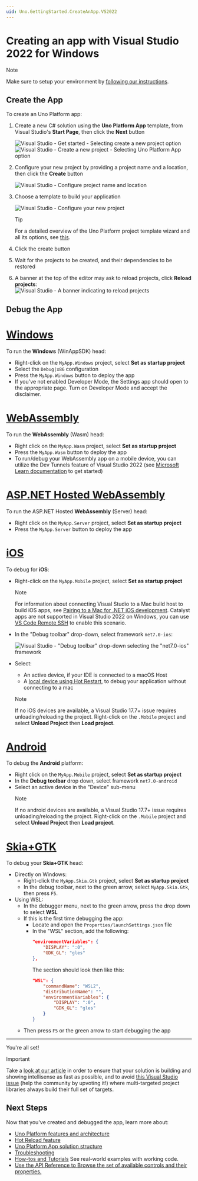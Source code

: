 ```yaml
---
uid: Uno.GettingStarted.CreateAnApp.VS2022
---
```

# Creating an app with Visual Studio 2022 for Windows

> [!NOTE]
> Make sure to setup your environment by [following our instructions](xref:Uno.GetStarted.vs2022).

## Create the App

To create an Uno Platform app:

1. Create a new C# solution using the **Uno Platform App** template, from Visual Studio's **Start Page**, then click the **Next** button

    ![Visual Studio - Get started - Selecting `create a new project` option](Assets/tutorial01/newproject1.PNG)  
    ![Visual Studio - Create a new project - Selecting `Uno Platform App` option](Assets/tutorial01/newproject2.PNG)

1. Configure your new project by providing a project name and a location, then click the **Create** button

    ![Visual Studio - Configure project name and location](Assets/tutorial01/configure-new-unoplatform-app.PNG)

1. Choose a template to build your application
   
    ![Visual Studio - Configure your new project](getting-started/wizard/assets/intro.jpg)

    > [!TIP]
    > For a detailed overview of the Uno Platform project template wizard and all its options, see [this](xref:Uno.GettingStarted.UsingWizard).
    
1. Click the create button

1. Wait for the projects to be created, and their dependencies to be restored

1. A banner at the top of the editor may ask to reload projects, click **Reload projects**:  
    ![Visual Studio - A banner indicating to reload projects](Assets/quick-start/vs2022-project-reload.png)

## Debug the App

# [**Windows**](#tab/windows)

To run the **Windows** (WinAppSDK) head:

- Right-click on the `MyApp.Windows` project, select **Set as startup project**
- Select the `Debug|x86` configuration
- Press the `MyApp.Windows` button to deploy the app
- If you've not enabled Developer Mode, the Settings app should open to the appropriate page. Turn on Developer Mode and accept the disclaimer.

# [**WebAssembly**](#tab/wasm)

To run the **WebAssembly** (Wasm) head:

- Right click on the `MyApp.Wasm` project, select **Set as startup project**
- Press the `MyApp.Wasm` button to deploy the app
- To run/debug your WebAssembly app on a mobile device, you can utilize the Dev Tunnels feature of Visual Studio 2022 (see [Microsoft Learn documentation](https://learn.microsoft.com/aspnet/core/test/dev-tunnels) to get started)

# [**ASP.NET Hosted WebAssembly**](#tab/wasm-hosted)

To run the ASP.NET Hosted **WebAssembly** (Server) head:
- Right click on the `MyApp.Server` project, select **Set as startup project**
- Press the `MyApp.Server` button to deploy the app

# [**iOS**](#tab/iOS)

To debug for **iOS**:
- Right-click on the `MyApp.Mobile` project, select **Set as startup project**
    > [!NOTE]
    > For information about connecting Visual Studio to a Mac build host to build iOS apps, see [Pairing to a Mac for .NET iOS development](https://docs.microsoft.com/en-us/xamarin/ios/get-started/installation/windows/connecting-to-mac/). Catalyst apps are not supported in Visual Studio 2022 on Windows, you can use [VS Code Remote SSH](xref:Uno.GetStarted.vscode) to enable this scenario.

- In the "Debug toolbar" drop-down, select framework `net7.0-ios`:

    ![Visual Studio - "Debug toolbar" drop-down selecting the "net7.0-ios" framework](Assets/quick-start/net7-ios-debug.png)
    
- Select:
    - An active device, if your IDE is connected to a macOS Host
    - A [local device using Hot Restart](https://learn.microsoft.com/en-us/xamarin/xamarin-forms/deploy-test/hot-restart), to debug your application without connecting to a mac
    
    > [!NOTE] 
    > If no iOS devices are available, a Visual Studio 17.7+ issue requires unloading/reloading the project. Right-click on the `.Mobile` project and select **Unload Project** then **Load project**.

# [**Android**](#tab/Android)

To debug the **Android** platform:
- Right click on the `MyApp.Mobile` project, select **Set as startup project**
- In the **Debug toolbar** drop down, select framework `net7.0-android`
- Select an active device in the "Device" sub-menu
    > [!NOTE] 
    > If no android devices are available, a Visual Studio 17.7+ issue requires unloading/reloading the project. Right-click on the `.Mobile` project and select **Unload Project** then **Load project**.

# [**Skia+GTK**](#tab/skiagtk)

To debug your **Skia+GTK** head:
- Directly on Windows:
    - Right-click the `MyApp.Skia.Gtk` project, select **Set as startup project**
    - In the debug toolbar, next to the green arrow, select `MyApp.Skia.Gtk`, then press `F5`.
- Using WSL:
    - In the debugger menu, next to the green arrow, press the drop down to select **WSL**
    - If this is the first time debugging the app:
        - Locate and open the `Properties/launchSettings.json` file
        - In the "WSL" section, add the following:
            ```json
            "environmentVariables": {
                "DISPLAY": ":0",
                "GDK_GL": "gles"
            },
            ```
            The section should look then like this:
            ```json
            "WSL": {
                "commandName": "WSL2",
                "distributionName": "",
                "environmentVariables": {
                    "DISPLAY": ":0",
                    "GDK_GL": "gles"
                }
            }
            ```
    - Then press `F5` or the green arrow to start debugging the app

***

You're all set!

> [!IMPORTANT]
> Take a [look at our article](xref:Build.Solution.TargetFramework-override) in order to ensure that your solution is building and showing intellisense as fast as possible, and to avoid [this Visual Studio issue](https://developercommunity.visualstudio.com/t/Building-a-cross-targeted-project-with-m/651372?space=8&q=building-a-cross-targeted-project-with-many-target) (help the community by upvoting it!) where multi-targeted project libraries always build their full set of targets.

## Next Steps

Now that you've created and debugged the app, learn more about:

 - [Uno Platform features and architecture](xref:Uno.GetStarted.Explore)
 - [Hot Reload feature](xref:Uno.Features.HotReload)
 - [Uno Platform App solution structure](xref:Uno.Development.AppStructure)
 - [Troubleshooting](xref:Uno.UI.CommonIssues)
 - [How-tos and Tutorials](xref:Uno.GettingStarted.Tutorial1) See real-world examples with working code.
 - <a href="implemented-views.md">Use the API Reference to Browse the set of available controls and their properties.</a>
